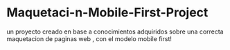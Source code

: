 # Maquetaci-n-Mobile-First-Project
un proyecto creado en base a conocimientos adquiridos sobre una correcta maquetacion de paginas web , con el modelo mobile first!
